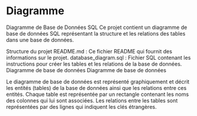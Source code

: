 # Diagramme

Diagramme de Base de Données SQL
Ce projet contient un diagramme de base de données SQL représentant la structure et les relations des tables dans une base de données.

Structure du projet
README.md : Ce fichier README qui fournit des informations sur le projet.
database_diagram.sql : Fichier SQL contenant les instructions pour créer les tables et les relations de la base de données.
Diagramme de base de données
Diagramme de base de données

Le diagramme de base de données est représenté graphiquement et décrit les entités (tables) de la base de données ainsi que les relations entre ces entités. Chaque table est représentée par un rectangle contenant les noms des colonnes qui lui sont associées. Les relations entre les tables sont représentées par des lignes qui indiquent les clés étrangères.
